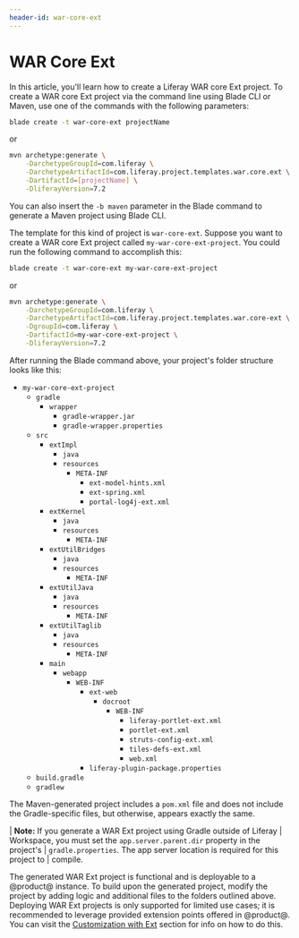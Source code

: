 ```yaml
---
header-id: war-core-ext
---
```


# WAR Core Ext

In this article, you'll learn how to create a Liferay WAR core Ext project. To
create a WAR core Ext project via the command line using Blade CLI or Maven, use
one of the commands with the following parameters:

```bash
blade create -t war-core-ext projectName
```

or

```bash
mvn archetype:generate \
    -DarchetypeGroupId=com.liferay \
    -DarchetypeArtifactId=com.liferay.project.templates.war.core.ext \
    -DartifactId=[projectName] \
    -DliferayVersion=7.2
```

You can also insert the `-b maven` parameter in the Blade command to generate a
Maven project using Blade CLI.

The template for this kind of project is `war-core-ext`. Suppose you want to
create a WAR core Ext project called `my-war-core-ext-project`. You could run
the following command to accomplish this:

```bash
blade create -t war-core-ext my-war-core-ext-project
```

or

```bash
mvn archetype:generate \
    -DarchetypeGroupId=com.liferay \
    -DarchetypeArtifactId=com.liferay.project.templates.war.core-ext \
    -DgroupId=com.liferay \
    -DartifactId=my-war-core-ext-project \
    -DliferayVersion=7.2
```

After running the Blade command above, your project's folder structure looks
like this: 

- `my-war-core-ext-project`
    - `gradle`
        - `wrapper`
            - `gradle-wrapper.jar`
            - `gradle-wrapper.properties`
    - `src`
        - `extImpl`
            - `java`
            - `resources`
                - `META-INF`
                    - `ext-model-hints.xml`
                    - `ext-spring.xml`
                    - `portal-log4j-ext.xml`
        - `extKernel`
            - `java`
            - `resources`
                - `META-INF`
        - `extUtilBridges`
            - `java`
            - `resources`
                - `META-INF`
        - `extUtilJava`
            - `java`
            - `resources`
                - `META-INF`
        - `extUtilTaglib`
            - `java`
            - `resources`
                - `META-INF`
        - `main`
            - `webapp`
                - `WEB-INF`
                    - `ext-web`
                        - `docroot`
                            - `WEB-INF`
                                - `liferay-portlet-ext.xml`
                                - `portlet-ext.xml`
                                - `struts-config-ext.xml`
                                - `tiles-defs-ext.xml`
                                - `web.xml`
                    - `liferay-plugin-package.properties`
    - `build.gradle`
    - `gradlew`

The Maven-generated project includes a `pom.xml` file and does not include the
Gradle-specific files, but otherwise, appears exactly the same.

| **Note:** If you generate a WAR Ext project using Gradle outside of Liferay
| Workspace, you must set the `app.server.parent.dir` property in the project's
| `gradle.properties`. The app server location is required for this project to
| compile.

The generated WAR Ext project is functional and is deployable to a @product@ instance.
To build upon the generated project, modify the project by adding logic and
additional files to the folders outlined above. Deploying WAR Ext projects is
only supported for limited use cases; it is recommended to leverage provided
extension points offered in @product@. You can visit the
[Customization with Ext](/docs/7-2/customization/-/knowledge_base/c/customization-with-ext)
section for info on how to do this.

